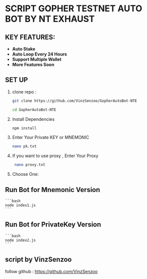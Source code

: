 # SCRIPT GOPHER TESTNET  AUTO BOT BY NT EXHAUST

## KEY FEATURES:
- **Auto Stake** 
- **Auto Loop Every 24 Hours**
- **Support Multiple Wallet**
- **More Features Soon** 

## SET UP 
1. clone repo : 

	```bash
	git clone https://github.com/VinzSenzoo/GopherAutoBot-NTE
	```

	```bash
	cd GopherAutoBot-NTE
	```


2. Install Dependencies
	```bash
	npm install
	```


3. Enter Your Private KEY  or MNEMONIC
	```bash
	nano pk.txt
	```


4. If you want to use proxy , Enter Your Proxy
   ```bash
	nano proxy.txt
	```

5. Choose One: 
## Run Bot for Mnemonic Version
	```bash
	node index1.js
	```


## Run Bot for PrivateKey Version
	```bash
	node index2.js
	```


## script by VinzSenzoo
follow github : 
https://github.com/VinzSenzoo

